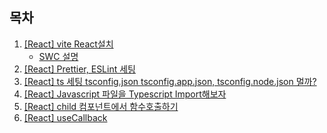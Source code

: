 ## 목차

1. [[React] vite React설치](/react%20guide/2024/10/17/set-up/)
   - [SWC 설명](/swc/2024/10/17/swc/)
1. [[React] Prettier, ESLint 세팅](/react%20guide/2024/10/18/Prettier_ESLint/)
1. [[React] ts 세팅 tsconfig.json tsconfig.app.json, tsconfig.node.json 멀까?](/react%20guide/2024/11/12/ts-setting/)
1. [[React] Javascript 파일을 Typescript Import해보자](/react%20guide/2024/10/21/import-js-from-typescript/)
1. [[React] child 컴포넌트에서 함수호출하기](/react%20guide/2024/10/22/call-child-fc/)
1. [[React] useCallback](/react%20guide/2024/10/31/useCallback/)
